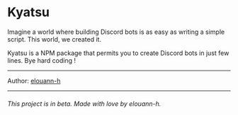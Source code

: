 # Kyatsu

Imagine a world where building Discord bots is as easy as writing a simple script.
This world, we created it.

Kyatsu is a NPM package that permits you to create Discord bots in just few lines. Bye hard coding !

---

Author: [elouann-h](https://github.com/elouann-h)

---

###### This project is in beta. Made with love by elouann-h.